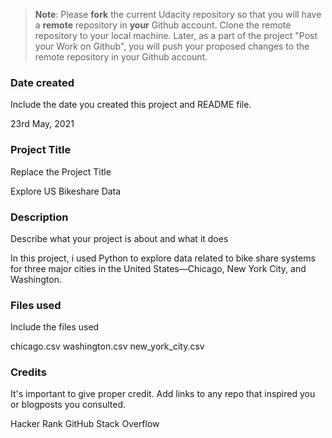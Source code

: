 >**Note**: Please **fork** the current Udacity repository so that you will have a **remote** repository in **your** Github account. Clone the remote repository to your local machine. Later, as a part of the project "Post your Work on Github", you will push your proposed changes to the remote repository in your Github account.

### Date created
Include the date you created this project and README file.

23rd May, 2021

### Project Title
Replace the Project Title

Explore US Bikeshare Data

### Description
Describe what your project is about and what it does

In this project, i used Python to explore data related to bike share systems for three major cities in the United States—Chicago, New York City, and Washington. 

### Files used
Include the files used

chicago.csv
washington.csv
new_york_city.csv

### Credits
It's important to give proper credit. Add links to any repo that inspired you or blogposts you consulted.

Hacker Rank
GitHub
Stack Overflow
